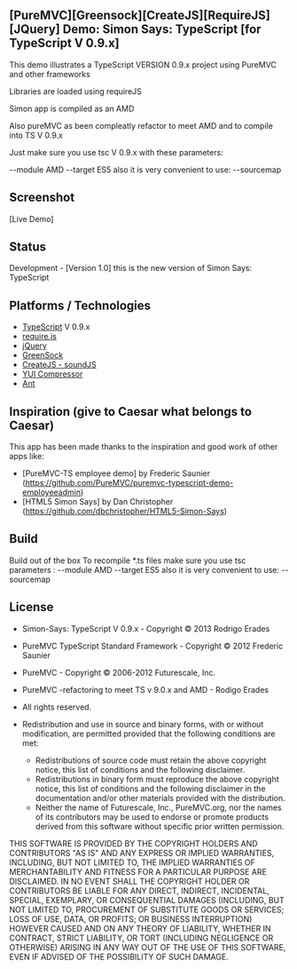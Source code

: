 ## [PureMVC][Greensock][CreateJS][RequireJS][JQuery] Demo: Simon Says: TypeScript [for TypeScript V 0.9.x]

This demo illustrates a TypeScript VERSION 0.9.x project using PureMVC and other frameworks

Libraries are loaded using requireJS

Simon app is compiled as an AMD

Also pureMVC as been compleatly refactor to meet AMD and to compile into TS V 0.9.x


Just make sure you use tsc  V 0.9.x with these parameters:

--module AMD
--target ES5
also it is very convenient to use:  --sourcemap



## Screenshot


[Live Demo]


## Status
Development - [Version 1.0]
this is the new version of Simon Says: TypeScript


## Platforms / Technologies
* [TypeScript](http://www.typescriptlang.org/) V 0.9.x
* [require.js](http://www.requirejs.org/)
* [jQuery](http://jquery.com/)
* [GreenSock](http://www.greensock.com)
* [CreateJS - soundJS](http://www.createjs.com)
* [YUI Compressor](http://developer.yahoo.com/yui/compressor/)
* [Ant](http://ant.apache.org/)


## Inspiration (give to Caesar what belongs to Caesar)
This app has been made thanks to the inspiration and good work of other apps like:
* [PureMVC-TS employee demo] by Frederic Saunier (https://github.com/PureMVC/puremvc-typescript-demo-employeeadmin)
* [HTML5 Simon Says] by Dan Christopher (https://github.com/dbchristopher/HTML5-Simon-Says)

## Build
Build out of the box
To recompile *.ts files make sure you use tsc parameters :
--module AMD
--target ES5
also it is very convenient to use:  --sourcemap



## License
* Simon-Says: TypeScript V 0.9.x - Copyright © 2013 Rodrigo Erades
* PureMVC TypeScript Standard Framework - Copyright © 2012 Frederic Saunier
* PureMVC - Copyright © 2006-2012 Futurescale, Inc.
* PureMVC -refactoring to meet TS v 9.0.x and AMD - Rodigo Erades
* All rights reserved.

* Redistribution and use in source and binary forms, with or without modification, are permitted provided that the following conditions are met:

  * Redistributions of source code must retain the above copyright notice, this list of conditions and the following disclaimer.
  * Redistributions in binary form must reproduce the above copyright notice, this list of conditions and the following disclaimer in the documentation and/or other materials provided with the distribution.
  * Neither the name of Futurescale, Inc., PureMVC.org, nor the names of its contributors may be used to endorse or promote products derived from this software without specific prior written permission.

THIS SOFTWARE IS PROVIDED BY THE COPYRIGHT HOLDERS AND CONTRIBUTORS "AS IS" AND ANY EXPRESS OR IMPLIED WARRANTIES, INCLUDING, BUT NOT LIMITED TO, THE IMPLIED WARRANTIES OF MERCHANTABILITY AND
FITNESS FOR A PARTICULAR PURPOSE ARE DISCLAIMED. IN NO EVENT SHALL THE COPYRIGHT HOLDER OR CONTRIBUTORS BE LIABLE FOR ANY DIRECT, INDIRECT, INCIDENTAL, SPECIAL, EXEMPLARY, OR CONSEQUENTIAL DAMAGES
(INCLUDING, BUT NOT LIMITED TO, PROCUREMENT OF SUBSTITUTE GOODS OR SERVICES; LOSS OF USE, DATA, OR PROFITS; OR BUSINESS INTERRUPTION) HOWEVER CAUSED AND ON ANY THEORY OF LIABILITY, WHETHER IN
CONTRACT, STRICT LIABILITY, OR TORT (INCLUDING NEGLIGENCE OR OTHERWISE) ARISING IN ANY WAY OUT OF THE USE OF THIS SOFTWARE, EVEN IF ADVISED OF THE POSSIBILITY OF SUCH DAMAGE.